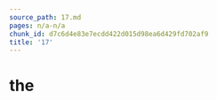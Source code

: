 ```yaml
---
source_path: 17.md
pages: n/a-n/a
chunk_id: d7c6d4e83e7ecdd422d015d98ea6d429fd702af9
title: '17'
---
```

# the
